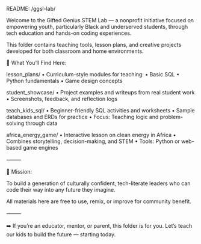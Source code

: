 README: /ggsl-lab/

Welcome to the Gifted Genius STEM Lab — a nonprofit initiative focused on empowering youth, particularly Black and underserved students, through tech education and hands-on coding experiences.

This folder contains teaching tools, lesson plans, and creative projects developed for both classroom and home environments.

📁 What You’ll Find Here:

lesson_plans/
	•	Curriculum-style modules for teaching:
	•	Basic SQL
	•	Python fundamentals
	•	Game design concepts

student_showcase/
	•	Project examples and writeups from real student work
	•	Screenshots, feedback, and reflection logs

teach_kids_sql/
	•	Beginner-friendly SQL activities and worksheets
	•	Sample databases and ERDs for practice
	•	Focus: Teaching logic and problem-solving through data

africa_energy_game/
	•	Interactive lesson on clean energy in Africa
	•	Combines storytelling, decision-making, and STEM
	•	Tools: Python or web-based game engines

⸻

🌱 Mission:

To build a generation of culturally confident, tech-literate leaders who can code their way into any future they imagine.

All materials here are free to use, remix, or improve for community benefit.

⸻

➡️ If you’re an educator, mentor, or parent, this folder is for you. Let’s teach our kids to build the future — starting today.